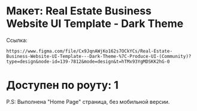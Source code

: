 # Макет: Real Estate Business Website UI Template - Dark Theme

Ссылка:
```
https://www.figma.com/file/Cx9JqnAWjKo162s7OCkYCs/Real-Estate-Business-Website-UI-Template---Dark-Theme-%7C-Produce-UI-(Community)?type=design&node-id=139-7812&mode=design&t=hTMx93YgMDSKK2hG-0
```

# Доступен по роуту: 1

P.S: Выполнена "Home Page" страница, без мобильной версии. 